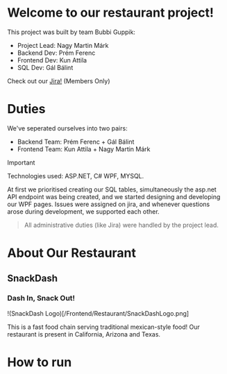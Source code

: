 # Welcome to our restaurant project!
This project was built by team Bubbi Guppik:
- Project Lead: Nagy Martin Márk
- Backend Dev: Prém Ferenc
- Frontend Dev: Kun Attila
- SQL Dev: Gál Bálint

Check out our [Jira!](https://crodin.atlassian.net/jira/software/projects/SCRUM/boards/1/backlog) (Members Only)

# Duties

We've seperated ourselves into two pairs:
- Backend Team: Prém Ferenc + Gál Bálint
- Frontend Team: Kun Attila + Nagy Martin Márk

> [!IMPORTANT]
> Technologies used: ASP.NET, C# WPF, MYSQL.

At first we prioritised creating our SQL tables, simultaneously the asp.net API endpoint was being created, and we started designing and developing our WPF pages. Issues were assigned on jira, and whenever questions arose during development, we supported each other.
> All administrative duties (like Jira) were handled by the project lead.

# About Our Restaurant

## SnackDash
### Dash In, Snack Out!
!(SnackDash Logo)[/Frontend/Restaurant/SnackDashLogo.png]

This is a fast food chain serving traditional mexican-style food!
Our restaurant is present in California, Arizona and Texas.

# How to run

